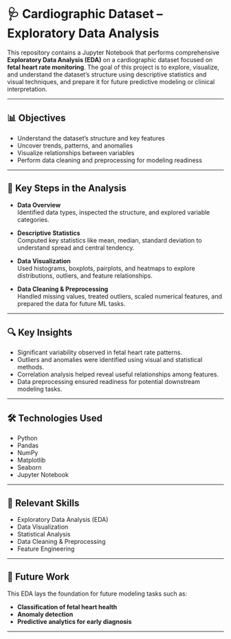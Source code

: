 # 🩺 Cardiographic Dataset – Exploratory Data Analysis

This repository contains a Jupyter Notebook that performs comprehensive **Exploratory Data Analysis (EDA)** on a cardiographic dataset focused on **fetal heart rate monitoring**. The goal of this project is to explore, visualize, and understand the dataset’s structure using descriptive statistics and visual techniques, and prepare it for future predictive modeling or clinical interpretation.

---

## 📊 Objectives

- Understand the dataset’s structure and key features  
- Uncover trends, patterns, and anomalies  
- Visualize relationships between variables  
- Perform data cleaning and preprocessing for modeling readiness  

---

## 🧠 Key Steps in the Analysis

- **Data Overview**  
  Identified data types, inspected the structure, and explored variable categories.

- **Descriptive Statistics**  
  Computed key statistics like mean, median, standard deviation to understand spread and central tendency.

- **Data Visualization**  
  Used histograms, boxplots, pairplots, and heatmaps to explore distributions, outliers, and feature relationships.

- **Data Cleaning & Preprocessing**  
  Handled missing values, treated outliers, scaled numerical features, and prepared the data for future ML tasks.

---

## 🔍 Key Insights

- Significant variability observed in fetal heart rate patterns.  
- Outliers and anomalies were identified using visual and statistical methods.  
- Correlation analysis helped reveal useful relationships among features.  
- Data preprocessing ensured readiness for potential downstream modeling tasks.

---

## 🛠️ Technologies Used

- Python  
- Pandas  
- NumPy  
- Matplotlib  
- Seaborn  
- Jupyter Notebook

---

## 🧩 Relevant Skills

- Exploratory Data Analysis (EDA)  
- Data Visualization  
- Statistical Analysis  
- Data Cleaning & Preprocessing  
- Feature Engineering

---

## 📌 Future Work

This EDA lays the foundation for future modeling tasks such as:
- **Classification of fetal heart health**
- **Anomaly detection**
- **Predictive analytics for early diagnosis**

---
